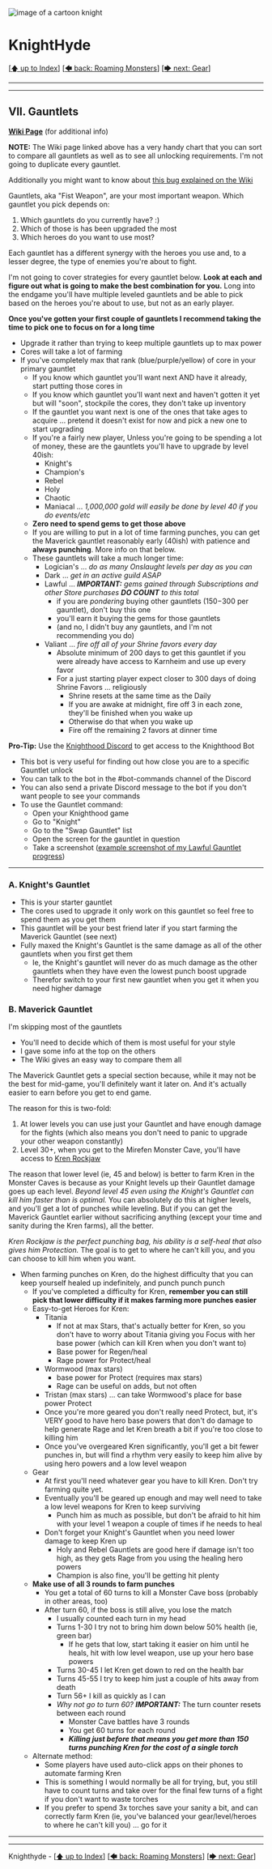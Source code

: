 ![image of a cartoon knight](./images/knighthyde1.256sharp.webp) 
# KnightHyde 

[[🡅 up to Index](./0-Pages.md)] [[🡄 back: Roaming Monsters](./6-monsters.md)] [[🡆 next: Gear](./8-gear.md)]

---
---

## VII. Gauntlets

**[Wiki Page](https://knighthood.wiki.gg/wiki/Gauntlets)** (for additional info)

**NOTE:** The Wiki page linked above has a very handy chart that you can sort to compare all gauntlets as well as to see all unlocking requirements. I'm not going to duplicate every gauntlet. 

Additionally you might want to know about [this bug explained on the Wiki](https://knighthood.wiki.gg/wiki/Gauntlets#Extra_Rage_Bug)

Gauntlets, aka "Fist Weapon", are your most important weapon. Which gauntlet you pick depends on:

1. Which gauntlets do you currently have? :)
2. Which of those is has been upgraded the most
3. Which heroes do you want to use most?

Each gauntlet has a different synergy with the heroes you use and, to a lesser degree, the type of enemies you're about to fight. 

I'm not going to cover strategies for every gauntlet below. **Look at each and figure out what is going to make the best combination for you.** Long into the endgame you'll have multiple leveled gauntlets and be able to pick based on the heroes you're about to use, but not as an early player. 

**Once you've gotten your first couple of gauntlets I recommend taking the time to pick one to focus on for a long time**
   * Upgrade it rather than trying to keep multiple gauntlets up to max power
   * Cores will take a lot of farming
   * If you've completely max that rank (blue/purple/yellow) of core in your primary gauntlet
      * If you know which gauntlet you'll want next AND have it already, start putting those cores in
      * If you know which gauntlet you'll want next and haven't gotten it yet but will "soon", stockpile the cores, they don't take up inventory
      * If the gauntlet you want next is one of the ones that take ages to acquire ... pretend it doesn't exist for now and pick a new one to start upgrading
      * If you're a fairly new player, Unless you're going to be spending a lot of money, these are the gauntlets you'll have to upgrade by level 40ish:
         * Knight's
         * Champion's
         * Rebel
         * Holy
         * Chaotic
         * Maniacal ... *1,000,000 gold will easily be done by level 40 if you do events/etc*
      * **Zero need to spend gems to get those above**
      * If you are willing to put in a lot of time farming punches, you can get the Maverick gauntlet reasonably early (40ish) with patience and **always punching**. More info on that below. 
      * These gauntlets will take a much longer time:
         * Logician's ... *do as many Onslaught levels per day as you can*
         * Dark ... *get in an active guild ASAP*
         * Lawful ... ***IMPORTANT:*** *gems gained through Subscriptions and other Store purchases* ***DO COUNT*** *to this total*
            * if you are *pondering* buying other gauntlets ($150-$300 per gauntlet), don't buy this one
            * you'll earn it buying the gems for those gauntlets
            * (and no, I didn't buy any gauntlets, and I'm not recommending you do)
         * Valiant ... *fire off all of your Shrine favors every day*
            * Absolute minimum of 200 days to get this gauntlet if you were already have access to Karnheim and use up every favor
            * For a just starting player expect closer to 300 days of doing Shrine Favors ... religiously
               * Shrine resets at the same time as the Daily
               * If you are awake at midnight, fire off 3 in each zone, they'll be finished when you wake up
               * Otherwise do that when you wake up
               * Fire off the remaining 2 favors at dinner time

   **Pro-Tip:** Use the [Knighthood Discord](https://discord.com/invite/knighthood) to get access to the Knighthood Bot

   * This bot is very useful for finding out how close you are to a specific Gauntlet unlock
   * You can talk to the bot in the #bot-commands channel of the Discord
   * You can also send a private Discord message to the bot if you don't want people to see your commands
   * To use the Gauntlet command:
      * Open your Knighthood game
      * Go to "Knight"
      * Go to the "Swap Gauntlet" list
      * Open the screen for the gauntlet in question
      * Take a screenshot ([example screenshot of my Lawful Gauntlet progress](./images/lawful-gauntlet-for-bot.png))

---

### A. **Knight's Gauntlet**

* This is your starter gauntlet
* The cores used to upgrade it only work on this gauntlet so feel free to spend them as you get them
* This gauntlet will be your best friend later if you start farming the Maverick Gauntlet (see next)
* Fully maxed the Knight's Gauntlet is the same damage as all of the other gauntlets when you first get them
   * Ie, the Knight's gauntlet will never do as much damage as the other gauntlets when they have even the lowest punch boost upgrade
   * Therefor switch to your first new gauntlet when you get it when you need higher damage

### B. **Maverick Gauntlet**

   I'm skipping most of the gauntlets

   * You'll need to decide which of them is most useful for your style
   * I gave some info at the top on the others
   * The Wiki gives an easy way to compare them all

   The Maverick Gauntlet gets a special section because, while it may not be the best for mid-game, you'll definitely want it later on. And it's actually easier to earn before you get to end game. 

   The reason for this is two-fold:

   1. At lower levels you can use just your Gauntlet and have enough damage for the fights (which also means you don't need to panic to upgrade your other weapon constantly)
   2. Level 30+, when you get to the Mirefen Monster Cave, you'll have access to [Kren Rockjaw](https://knighthood.wiki.gg/wiki/Kren_Rockjaw)

   The reason that lower level (ie, 45 and below) is better to farm Kren in the Monster Caves is because as your Knight levels up their Gauntlet damage goes up each level. *Beyond level 45 even using the Knight's Gauntlet can kill him faster than is optimal.* You can absolutely do this at higher levels, and you'll get a lot of punches while leveling. But if you can get the Maverick Gauntlet earlier without sacrificing anything (except your time and sanity during the Kren farms), all the better. 

   *Kren Rockjaw is the perfect punching bag, his ability is a self-heal that also gives him Protection.* The goal is to get to where he can't kill you, and you can choose to kill him when you want. 

   * When farming punches on Kren, do the highest difficulty that you can keep yourself healed up indefinitely, and punch punch punch
      * If you've completed a difficulty for Kren, **remember you can still pick that lower difficulty if it makes farming more punches easier**
      * Easy-to-get Heroes for Kren:
         * Titania
            * If not at max Stars, that's actually better for Kren, so you don't have to worry about Titania giving you Focus with her base power (which can kill Kren when you don't want to)
            * Base power for Regen/heal
            * Rage power for Protect/heal
         * Wormwood (max stars)
            * base power for Protect (requires max stars)
            * Rage can be useful on adds, but not often
         * Tristan (max stars) ... can take Wormwood's place for base power Protect
         * Once you're more geared you don't really need Protect, but, it's VERY good to have hero base powers that don't do damage to help generate Rage and let Kren breath a bit if you're too close to killing him
         * Once you've overgeared Kren significantly, you'll get a bit fewer punches in, but will find a rhythm very easily to keep him alive by using hero powers and a low level weapon
      * Gear
         * At first you'll need whatever gear you have to kill Kren. Don't try farming quite yet. 
         * Eventually you'll be geared up enough and may well need to take a low level weapons for Kren to keep surviving
            * Punch him as much as possible, but don't be afraid to hit him with your level 1 weapon a couple of times if he needs to heal
         * Don't forget your Knight's Gauntlet when you need lower damage to keep Kren up
            * Holy and Rebel Gauntlets are good here if damage isn't too high, as they gets Rage from you using the healing hero powers
            * Champion is also fine, you'll be getting hit plenty
      * **Make use of all 3 rounds to farm punches**
         * You get a total of 60 turns to kill a Monster Cave boss (probably in other areas, too)
         * After turn 60, if the boss is still alive, you lose the match
            * I usually counted each turn in my head
            * Turns 1-30 I try not to bring him down below 50% health (ie, green bar)
               * If he gets that low, start taking it easier on him until he heals, hit with low level weapon, use up your hero base powers
            * Turns 30-45 I let Kren get down to red on the health bar
            * Turns 45-55 I try to keep him just a couple of hits away from death
            * Turn 56+ I kill as quickly as I can
            * *Why not go to turn 60?* ***IMPORTANT:*** The turn counter resets between each round
                * Monster Cave battles have 3 rounds
                * You get 60 turns for each round
                * ***Killing just before that means you get more than 150 turns punching Kren for the cost of a single torch***
      * Alternate method:
         * Some players have used auto-click apps on their phones to automate farming Kren
         * This is something I would normally be all for trying, but, you still have to count turns and take over for the final few turns of a fight if you don't want to waste torches
         * If you prefer to spend 3x torches save your sanity a bit, and can correctly farm Kren (ie, you've balanced your gear/level/heroes to where he can't kill you) ... go for it



---
---

Knighthyde - [[🡅 up to Index](./0-Pages.md)] [[🡄 back: Roaming Monsters](./6-monsters.md)] [[🡆 next: Gear](./8-gear.md)]